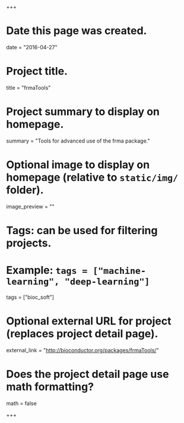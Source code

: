 +++
# Date this page was created.
date = "2016-04-27"

# Project title.
title = "frmaTools"

# Project summary to display on homepage.
summary = "Tools for advanced use of the frma package."

# Optional image to display on homepage (relative to `static/img/` folder).
image_preview = ""

# Tags: can be used for filtering projects.
# Example: `tags = ["machine-learning", "deep-learning"]`
tags = ["bioc_soft"]

# Optional external URL for project (replaces project detail page).
external_link = "http://bioconductor.org/packages/frmaTools/"

# Does the project detail page use math formatting?
math = false

+++

